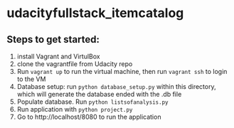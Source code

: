 # udacityfullstack_itemcatalog
## Steps to get started:
1. install Vagrant and VirtulBox
2. clone the vagrantfile from Udacity repo
3. Run `vagrant up` to run the virtual machine, then run `vagrant ssh` to login to the VM
4. Database setup: run `python database_setup.py` within this directory, which will generate the database ended with the .db file
5. Populate database. Run `python listsofanalysis.py`
6. Run application with `python project.py`
7. Go to http://localhost/8080 to run the application
